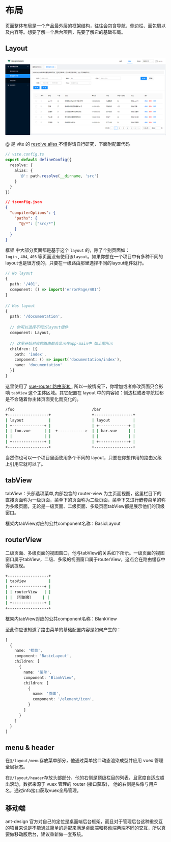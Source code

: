 # 布局

页面整体布局是一个产品最外层的框架结构，往往会包含导航、侧边栏、面包屑以及内容等。想要了解一个后台项目，先要了解它的基础布局。

## Layout

[![布局图](../imgs/layout.jpg)](../imgs/layout.jpg)


@ 是 vite 的 [resolve.alias ](https://vitejs.cn/config/#resolve-alias)不懂得请自行研究，下面附配置代码

```ts
// vite.config.ts
export default defineConfig({
  resolve: {
    alias: {
      '@': path.resolve(__dirname, 'src')
    }
  }
})

```

```json
// tsconfig.json
{
  "compilerOptions": {
    "paths": {
      "@/*": ["src/*"]
    }
  }
}

```

框架 中大部分页面都是基于这个 `layout` 的，除了个别页面如：`login` , `404`, `403` 等页面没有使用该`layout`。如果你想在一个项目中有多种不同的layout也是很方便的，只要在一级路由那里选择不同的layout组件就行。

```ts
// No layout
{
  path: '/401',
  component: () => import('errorPage/401')
}

// Has layout
{
  path: '/documentation',

  // 你可以选择不同的layout组件
  component: Layout,

  // 这里开始对应的路由都会显示在app-main中 如上图所示
  children: [{
    path: 'index',
    component: () => import('documentation/index'),
    name: 'documentation'
  }]
}

```

这里使用了 [vue-router 路由嵌套 ](https://next.router.vuejs.org/zh/guide/essentials/nested-routes.html), 所以一般情况下，你增加或者修改页面只会影响 `tabView` 这个主体区域。其它配置在 layout 中的内容如：侧边栏或者导航栏都是不会随着你主体页面变化而变化的。

```sh
/foo                                  /bar
+------------------+                  +-----------------+
| layout           |                  | layout          |
| +--------------+ |                  | +-------------+ |
| | foo.vue      | |  +------------>  | | bar.vue     | |
| |              | |                  | |             | |
| +--------------+ |                  | +-------------+ |
+------------------+                  +-----------------+

```

当然你也可以一个项目里面使用多个不同的 layout，只要在你想作用的路由父级上引用它就可以了。

## tabView

tabView：头部选项菜单,内部包含的 router-view 为主页面视图，这里栏目下的直接页面称为一级页面，菜单下的页面称为二级页面，菜单下又进行嵌套菜单的称为多级页面，无论是一级页面、二级页面、多级页面tabView都是展示他们的顶级窗口。


框架内tabView对应的公共component名称：BasicLayout

## routerView


二级页面、多级页面的视图窗口，他与tabView的关系如下所示。一级页面的视图窗口属于tabView，二级、多级的视图窗口属于routerView，这点会在路由缓存中得到提现。

```sh
+------------------+
| tabView          |
| +--------------+ |
| | routerView   | |
| | （可嵌套）    | |
| +--------------+ |
+------------------+


```

框架内tabView对应的公共component名称：BlankView

至此你应该知道了路由菜单的基础配置内容是如何产生的：

```ts
[
  { 
    name: '栏目',
    component: 'BasicLayout',
    children: [
      {
        name: '菜单',
        component: 'BlankView',
        children: [
          {
            name: '页面',
            component: '/element/icon',
          }
        ]
      }
    ]
  }
]

```

## menu & header

在`@/layout/menu`存放菜单部分，他通过菜单接口动态渲染成型并应用 vuex 管理全局状态。

在`@/layout/header`存放头部部分，他的右侧是顶级栏目的列表，且宽度自适应超出滚动，数据来源于 vuex 管理的 router (接口获取)， 他的右侧是头像与用户名，通过info接口获取vuex全局管理。

## 移动端

ant-design 官方对自己的定位是桌面端后台框架，而且对于管理后台这种重交互的项目来说是不能通过简单的适配来满足桌面端和移动端两端不同的交互，所以真要做移动版后台，建议重新做一套系统。
